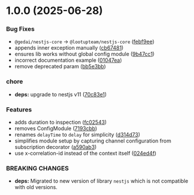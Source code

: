 # 1.0.0 (2025-06-28)


### Bug Fixes

* `@gedai/nestjs-core` -> `@lootupteam/nestjs-core` ([febf9ee](https://github.com/lootup-team/nestjs-amqp/commit/febf9eee38ca593855e9d12c6446000d68948b6c))
* appends inner exception manually ([cb67481](https://github.com/lootup-team/nestjs-amqp/commit/cb674811bad23281d45bfef79edb50d6d8ae52fe))
* ensures lib works without global config module ([9b47cc1](https://github.com/lootup-team/nestjs-amqp/commit/9b47cc1abe979293917b398e839f10387f999553))
* incorrect documentation example ([01047ea](https://github.com/lootup-team/nestjs-amqp/commit/01047ea9c364c1a6521b47b3f9eec2e9ff38d7d3))
* remove deprecated param ([bb5e3bb](https://github.com/lootup-team/nestjs-amqp/commit/bb5e3bbdb9de042b3202b0d000eced6655520356))


### chore

* **deps:** upgrade to nestjs v11 ([70c83e1](https://github.com/lootup-team/nestjs-amqp/commit/70c83e110288a8e2d2e93885382dfd4ca205bb37))


### Features

* adds duration to inspection ([fc02543](https://github.com/lootup-team/nestjs-amqp/commit/fc02543a69ba065b78d38f0f97f44b5bbd117400))
* removes ConfigModule ([7193cbb](https://github.com/lootup-team/nestjs-amqp/commit/7193cbb694c6df95119bd7ef09b86b2e4772d6fd))
* renames `delayTime` to `delay` for simplicity ([d314d73](https://github.com/lootup-team/nestjs-amqp/commit/d314d73f503a28bd570028ce4e67b2b98323d6d9))
* simplifies module setup by capturing channel configuration from subscription decorator ([a590ab3](https://github.com/lootup-team/nestjs-amqp/commit/a590ab3837b23338f4361ca9ab676c1ed35db36e))
* use x-correlation-id instead of the context itself ([024ed4f](https://github.com/lootup-team/nestjs-amqp/commit/024ed4f6e59f33665065dfdca3487b32485cd018))


### BREAKING CHANGES

* **deps:** Migrated to new version of library `nestjs` which is not compatible with old versions.
